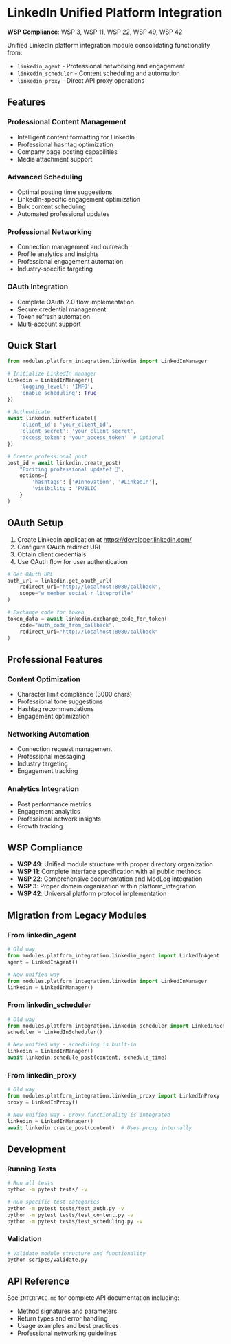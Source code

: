 # LinkedIn Unified Platform Integration

**WSP Compliance**: WSP 3, WSP 11, WSP 22, WSP 49, WSP 42

Unified LinkedIn platform integration module consolidating functionality from:
- `linkedin_agent` - Professional networking and engagement
- `linkedin_scheduler` - Content scheduling and automation  
- `linkedin_proxy` - Direct API proxy operations

## Features

### Professional Content Management
- Intelligent content formatting for LinkedIn
- Professional hashtag optimization
- Company page posting capabilities
- Media attachment support

### Advanced Scheduling
- Optimal posting time suggestions
- LinkedIn-specific engagement optimization
- Bulk content scheduling
- Automated professional updates

### Professional Networking
- Connection management and outreach
- Profile analytics and insights
- Professional engagement automation
- Industry-specific targeting

### OAuth Integration
- Complete OAuth 2.0 flow implementation
- Secure credential management
- Token refresh automation
- Multi-account support

## Quick Start

```python
from modules.platform_integration.linkedin import LinkedInManager

# Initialize LinkedIn manager
linkedin = LinkedInManager({
    'logging_level': 'INFO',
    'enable_scheduling': True
})

# Authenticate
await linkedin.authenticate({
    'client_id': 'your_client_id',
    'client_secret': 'your_client_secret',
    'access_token': 'your_access_token'  # Optional
})

# Create professional post
post_id = await linkedin.create_post(
    "Exciting professional update! 🚀",
    options={
        'hashtags': ['#Innovation', '#LinkedIn'],
        'visibility': 'PUBLIC'
    }
)
```

## OAuth Setup

1. Create LinkedIn application at https://developer.linkedin.com/
2. Configure OAuth redirect URI
3. Obtain client credentials
4. Use OAuth flow for user authentication

```python
# Get OAuth URL
auth_url = linkedin.get_oauth_url(
    redirect_uri="http://localhost:8080/callback",
    scope="w_member_social r_liteprofile"
)

# Exchange code for token
token_data = await linkedin.exchange_code_for_token(
    code="auth_code_from_callback",
    redirect_uri="http://localhost:8080/callback"
)
```

## Professional Features

### Content Optimization
- Character limit compliance (3000 chars)
- Professional tone suggestions
- Hashtag recommendations
- Engagement optimization

### Networking Automation
- Connection request management
- Professional messaging
- Industry targeting
- Engagement tracking

### Analytics Integration
- Post performance metrics
- Engagement analytics
- Professional network insights
- Growth tracking

## WSP Compliance

- **WSP 49**: Unified module structure with proper directory organization
- **WSP 11**: Complete interface specification with all public methods
- **WSP 22**: Comprehensive documentation and ModLog integration
- **WSP 3**: Proper domain organization within platform_integration
- **WSP 42**: Universal platform protocol implementation

## Migration from Legacy Modules

### From linkedin_agent
```python
# Old way
from modules.platform_integration.linkedin_agent import LinkedInAgent
agent = LinkedInAgent()

# New unified way  
from modules.platform_integration.linkedin import LinkedInManager
linkedin = LinkedInManager()
```

### From linkedin_scheduler
```python
# Old way
from modules.platform_integration.linkedin_scheduler import LinkedInScheduler
scheduler = LinkedInScheduler()

# New unified way - scheduling is built-in
linkedin = LinkedInManager()
await linkedin.schedule_post(content, schedule_time)
```

### From linkedin_proxy
```python
# Old way
from modules.platform_integration.linkedin_proxy import LinkedInProxy
proxy = LinkedInProxy()

# New unified way - proxy functionality is integrated
linkedin = LinkedInManager()
await linkedin.create_post(content)  # Uses proxy internally
```

## Development

### Running Tests
```bash
# Run all tests
python -m pytest tests/ -v

# Run specific test categories
python -m pytest tests/test_auth.py -v
python -m pytest tests/test_content.py -v
python -m pytest tests/test_scheduling.py -v
```

### Validation
```bash
# Validate module structure and functionality
python scripts/validate.py
```

## API Reference

See `INTERFACE.md` for complete API documentation including:
- Method signatures and parameters
- Return types and error handling
- Usage examples and best practices
- Professional networking guidelines